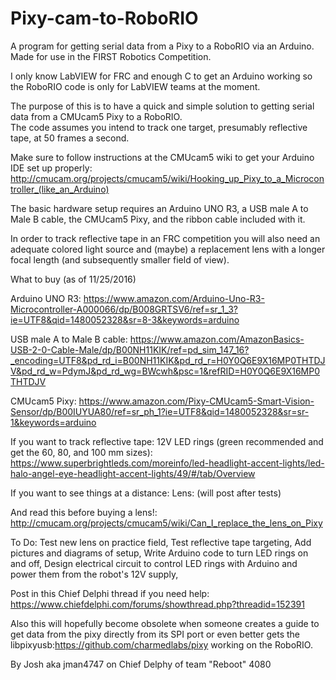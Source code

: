 # Pixy-cam-to-RoboRIO
A program for getting serial data from a Pixy to a RoboRIO via an Arduino. Made for use in the FIRST Robotics Competition.

I only know LabVIEW for FRC and enough C to get an Arduino working so the RoboRIO code is only for LabVIEW teams at the moment. 

The purpose of this is to have a quick and simple solution to getting serial data from a CMUcam5 Pixy to a RoboRIO.  
The code assumes you intend to track one target, presumably reflective tape, at 50 frames a second.

Make sure to follow instructions at the CMUcam5 wiki to get your Arduino IDE set up properly: http://cmucam.org/projects/cmucam5/wiki/Hooking_up_Pixy_to_a_Microcontroller_(like_an_Arduino)

The basic hardware setup requires an Arduino UNO R3, a USB male A to Male B cable, the CMUcam5 Pixy, and the ribbon cable included with it.

In order to track reflective tape in an FRC competition you will also need an adequate colored light source and (maybe) a replacement lens with a longer focal length (and subsequently smaller field of view).

What to buy (as of 11/25/2016)

Arduino UNO R3: https://www.amazon.com/Arduino-Uno-R3-Microcontroller-A000066/dp/B008GRTSV6/ref=sr_1_3?ie=UTF8&qid=1480052328&sr=8-3&keywords=arduino

USB male A to Male B cable: https://www.amazon.com/AmazonBasics-USB-2-0-Cable-Male/dp/B00NH11KIK/ref=pd_sim_147_16?_encoding=UTF8&pd_rd_i=B00NH11KIK&pd_rd_r=H0Y0Q6E9X16MP0THTDJV&pd_rd_w=PdymJ&pd_rd_wg=BWcwh&psc=1&refRID=H0Y0Q6E9X16MP0THTDJV

CMUcam5 Pixy: https://www.amazon.com/Pixy-CMUcam5-Smart-Vision-Sensor/dp/B00IUYUA80/ref=sr_ph_1?ie=UTF8&qid=1480052328&sr=sr-1&keywords=arduino

If you want to track reflective tape:
12V LED rings (green recommended and get the 60, 80, and 100 mm sizes): https://www.superbrightleds.com/moreinfo/led-headlight-accent-lights/led-halo-angel-eye-headlight-accent-lights/49/#/tab/Overview

If you want to see things at a distance:
Lens: (will post after tests)

And read this before buying a lens!: http://cmucam.org/projects/cmucam5/wiki/Can_I_replace_the_lens_on_Pixy

To Do:
Test new lens on practice field,
Test reflective tape targeting, 
Add pictures and diagrams of setup,
Write Arduino code to turn LED rings on and off,
Design electrical circuit to control LED rings with Arduino and power them from the robot's 12V supply,

Post in this Chief Delphi thread if you need help: https://www.chiefdelphi.com/forums/showthread.php?threadid=152391

Also this will hopefully become obsolete when someone creates a guide to get data from the pixy directly from its SPI port or even better gets the libpixyusb:https://github.com/charmedlabs/pixy working on the RoboRIO.

By Josh aka jman4747 on Chief Delphy of team "Reboot" 4080
